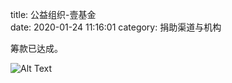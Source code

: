 title: 公益组织-壹基金  
date: 2020-01-24 11:16:01
category: 捐助渠道与机构


筹款已达成。 


![Alt Text]({static}/images/yijijin.png)

